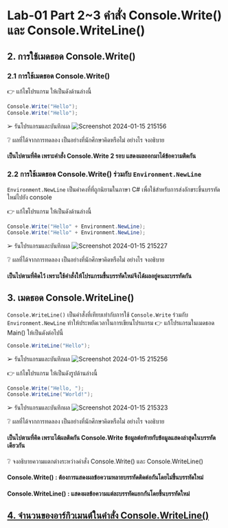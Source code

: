 # Lab-01 Part 2~3 คำสั่ง Console.Write() และ Console.WriteLine()

## 2. การใช้เมดธอด Console.Write()

### 2.1 การใช้เมดธอด Console.Write()
👉 แก้ไขโปรแกรม ให้เป็นดังด้านล่างนี้

```csharp
Console.Write("Hello");
Console.Write("Hello");
```

➢ รันโปรแกรมและบันทึกผล
![Screenshot 2024-01-15 215156](https://github.com/KanyakornPuengmon/03376836-OOP-2566-Lab-01/assets/144195697/dc96dfb1-7a3c-4d7c-a616-03cd8eda6b68)


❔ ผลที่ได้จากการทดลอง เป็นอย่างที่นักศึกษาคิดหรือไม่ อย่างไร จงอธิบาย
#### เป็นไปตามที่คิด เพราะคำสั่ง Console.Write 2 รอบ แสดงผลออกมาได้ข้อความติดกัน

### 2.2 การใช้เมดธอด Console.Write() ร่วมกับ  `Environment.NewLine`

`Environment.NewLine` เป็นค่าคงที่ที่ถูกนิยามในภาษา C# เพื่อใช้สำหรับการส่งอักขระขึ้นบรรทัดใหม่ไปยัง console

👉 แก้ไขโปรแกรม ให้เป็นดังด้านล่างนี้

```csharp
Console.Write("Hello" + Environment.NewLine);
Console.Write("Hello" + Environment.NewLine);
```

➢ รันโปรแกรมและบันทึกผล
![Screenshot 2024-01-15 215227](https://github.com/KanyakornPuengmon/03376836-OOP-2566-Lab-01/assets/144195697/04debd4b-a64e-48c8-8a43-9ce16b64659e)


❔ ผลที่ได้จากการทดลอง เป็นอย่างที่นักศึกษาคิดหรือไม่ อย่างไร จงอธิบาย
#### เป็นไปตามที่คิดไว้ เพราะใช้คำสั่งให้โปรแกรมขึ้นบรรทัดใหม่จึงได้ผลอยู่คนละบรรทัดกัน

## 3. เมดธอด Console.WriteLine()

`Console.WriteLine()` เป็นคำสั่งที่เทียบเท่ากับการใช้  `Console.Write` ร่วมกับ  `Environment.NewLine` ทำให้ประหยัดเวลาในการเขียนโปรแกรม
👉 แก้โปรแกรมในเมดธอด Main() ให้เป็นดังต่อไปนี้

```csharp
Console.WriteLine("Hello");
```

➢ รันโปรแกรมและบันทึกผล
![Screenshot 2024-01-15 215256](https://github.com/KanyakornPuengmon/03376836-OOP-2566-Lab-01/assets/144195697/ab339810-bef0-489b-ad2c-c3af00ff4f3b)


👉 แก้ไขโปรแกรม ให้เป็นดังรูปด้านล่างนี้

```csharp
Console.Write("Hello, ");
Console.WriteLine("World!");
```

➢ รันโปรแกรมและบันทึกผล
![Screenshot 2024-01-15 215323](https://github.com/KanyakornPuengmon/03376836-OOP-2566-Lab-01/assets/144195697/eacd2382-25fa-440c-a0db-0068cd44bfa2)


❔ ผลที่ได้จากการทดลอง เป็นอย่างที่นักศึกษาคิดหรือไม่ อย่างไร จงอธิบาย
#### เป็นไปตามที่คิด เพราะได้ผลติดกัน Console.Write ข้อมูลต่อท้ายกับข้อมูลแสดงล่าสุดในบรรทัดเดียวกัน

❔ จงอธิบายความแตกต่างระหว่างคำสั่ง Console.Write() และ Console.WriteLine()
#### Console.Write() : ต้องการแสดงผลข้อความหลายบรรทัดติดต่อกันโดยไม่ขึ้นบรรทัดใหม่
#### Console.WriteLine() : แสดงผลข้อความแต่ละบรรทัดแยกกันโดยขึ้นบรรทัดใหม่

## [4. จำนวนของอาร์กิวเมนต์ในคำสั่ง Console.WriteLine()](./Lab-01-part-4.md)
